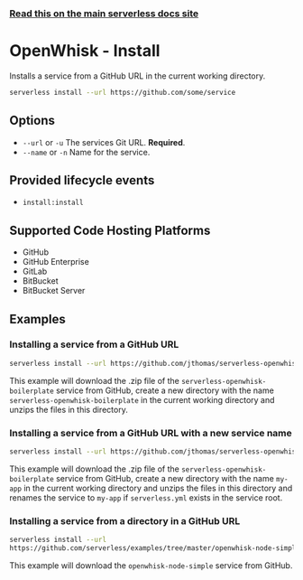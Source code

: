 <!--
title: Serverless Framework Commands - Apache OpenWhisk - Install
menuText: install
menuOrder: 3
description: Install pre-written Apache OpenWhisk Functions, Events and Resources with the Serverless Framework
layout: Doc
-->

<!-- DOCS-SITE-LINK:START automatically generated  -->

### [Read this on the main serverless docs site](https://www.serverless.com/framework/docs/providers/openwhisk/cli-reference/install)

<!-- DOCS-SITE-LINK:END -->

# OpenWhisk - Install

Installs a service from a GitHub URL in the current working directory.

```bash
serverless install --url https://github.com/some/service
```

## Options

- `--url` or `-u` The services Git URL. **Required**.
- `--name` or `-n` Name for the service.

## Provided lifecycle events

- `install:install`

## Supported Code Hosting Platforms

- GitHub
- GitHub Enterprise
- GitLab
- BitBucket
- BitBucket Server

## Examples

### Installing a service from a GitHub URL

```bash
serverless install --url https://github.com/jthomas/serverless-openwhisk-boilerplate
```

This example will download the .zip file of the `serverless-openwhisk-boilerplate` service from GitHub, create a new directory with the name `serverless-openwhisk-boilerplate` in the current working directory and unzips the files in this directory.

### Installing a service from a GitHub URL with a new service name

```bash
serverless install --url https://github.com/jthomas/serverless-openwhisk-boilerplate --name my-app
```

This example will download the .zip file of the `serverless-openwhisk-boilerplate` service from GitHub, create a new directory with the name `my-app` in the current working directory and unzips the files in this directory and renames the service to `my-app` if `serverless.yml` exists in the service root.

### Installing a service from a directory in a GitHub URL

```bash
serverless install --url
https://github.com/serverless/examples/tree/master/openwhisk-node-simple
```

This example will download the `openwhisk-node-simple` service from GitHub.

